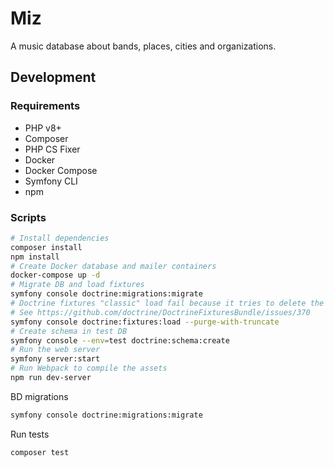 # Miz

A music database about bands, places, cities and organizations.

## Development

### Requirements

- PHP v8+
- Composer
- PHP CS Fixer
- Docker
- Docker Compose
- Symfony CLI
- npm

### Scripts

```bash
# Install dependencies
composer install
npm install
# Create Docker database and mailer containers
docker-compose up -d
# Migrate DB and load fixtures
symfony console doctrine:migrations:migrate
# Doctrine fixtures "classic" load fail because it tries to delete the table in an incorrect order
# See https://github.com/doctrine/DoctrineFixturesBundle/issues/370
symfony console doctrine:fixtures:load --purge-with-truncate
# Create schema in test DB
symfony console --env=test doctrine:schema:create
# Run the web server
symfony server:start
# Run Webpack to compile the assets
npm run dev-server
```

BD migrations

```bash
symfony console doctrine:migrations:migrate
```

Run tests

```bash
composer test
```
